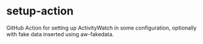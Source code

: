 setup-action
============

GitHub Action for setting up ActivityWatch in some configuration, optionally with fake data inserted using aw-fakedata.
